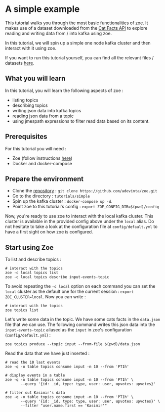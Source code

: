 # A simple example

This tutorial walks you through the most basic functionalities of zoe. It makes use of a dataset downloaded from the [Cat Facts API](http://www.catfact.info/) to explore reading and writing data from / into kafka using zoe.

In this tutorial, we will spin up a simple one node kafka cluster and then interact with it using zoe.

If you want to run this tutorial yourself, you can find all the relevant files / datasets [here](https://github.com/adevinta/zoe/tree/master/tutorials/simple).

## What you will learn

In this tutorial, you will learn the following aspects of zoe :

- listing topics
- describing topics
- writing json data into kafka topics
- reading json data from a topic
- using jmespath expressions to filter read data based on its content.

## Prerequisites

For this tutorial you will need :

- Zoe (follow instructions [here](../../docs/install/index.md))
- Docker and docker-compose

## Prepare the environment

- Clone the [repository](https://github.com/adevinta/zoe) : `git clone https://github.com/adevinta/zoe.git`
- Go to the directory : `tutorials/simple`
- Spin up the kafka cluster : `docker-compose up -d`.
- Point zoe to this tutorial's config : `export ZOE_CONFIG_DIR=$(pwd)/config`

Now, you're ready to use zoe to interact with the local kafka cluster. This cluster is available in the provided config above under the `local` alias. Do not hesitate to take a look at the configuration file at `config/default.yml` to have a first sight on how zoe is configured.

## Start using Zoe

To list and describe topics :

```
# interact with the topics
zoe -c local topics list
zoe -c local topics describe input-events-topic
```

To avoid repeating the `-c local` option on each command you can set the `local` cluster as the default one for the current session : `export ZOE_CLUSTER=local`. Now you can write :

```
# interact with the topics
zoe topics list
``` 

Let's write some data in the topic. We have some cats facts in the `data.json` file that we can use. The following command writes this json data into the `input-events-topic` aliased as the `input` in zoe's configuration (`config/default.yml`) :

```
zoe topics produce --topic input --from-file $(pwd)/data.json
``` 

Read the data that we have just inserted :

```
# read the 10 last events
zoe -q -o table topics consume input -n 10 --from 'PT1h'

# display events in a table
zoe -q -o table topics consume input -n 10 --from 'PT1h' \
       --query '{id: _id, type: type, user: user, upvotes: upvotes}'

# filter out Kasimir's data
zoe -q -o table topics consume input -n 10 --from 'PT1h' \
       --query '{id: _id, type: type, user: user, upvotes: upvotes}' \
       --filter "user.name.first == 'Kasimir'"
```
